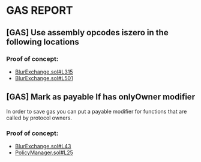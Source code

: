 # GAS REPORT

## [GAS] Use assembly opcodes iszero in the following locations


### Proof of concept:
- [BlurExchange.sol#L315](https://github.com/code-423n4/2022-10-blur/tree/main/contracts/BlurExchange.sol#L315)
- [BlurExchange.sol#L501](https://github.com/code-423n4/2022-10-blur/tree/main/contracts/BlurExchange.sol#L501)

## [GAS] Mark as payable If has onlyOwner modifier
In order to save gas you can put a payable modifier for functions that are called by protocol owners.

### Proof of concept:
- [BlurExchange.sol#L43](https://github.com/code-423n4/2022-10-blur/tree/main/contracts/BlurExchange.sol#L43)
- [PolicyManager.sol#L25](https://github.com/code-423n4/2022-10-blur/tree/main/contracts/PolicyManager.sol#L25)
